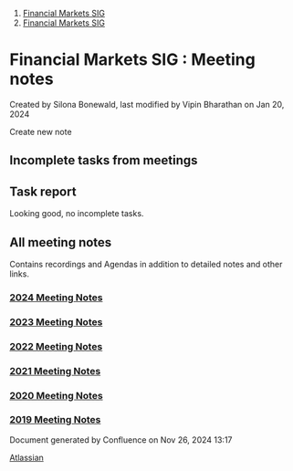 1. [Financial Markets SIG](index.html)
2. [Financial Markets SIG](Financial-Markets-SIG_20545549.html)

# Financial Markets SIG : Meeting notes

Created by Silona Bonewald, last modified by Vipin Bharathan on Jan 20, 2024

Create new note

## Incomplete tasks from meetings

## Task report

Looking good, no incomplete tasks.

## All meeting notes

Contains recordings and Agendas in addition to detailed notes and other links.

### [2024 Meeting Notes](2024-Meeting-Notes_20547835.html)

### [2023 Meeting Notes](2023-Meeting-Notes_20547844.html)

### [2022 Meeting Notes](2022-Meeting-Notes_20547503.html)

### [2021 Meeting Notes](2021-Meeting-Notes_20547499.html)

### [2020 Meeting Notes](2020-Meeting-Notes_20546673.html)

### [2019 Meeting Notes](2019-Meeting-Notes_20546647.html)

Document generated by Confluence on Nov 26, 2024 13:17

[Atlassian](http://www.atlassian.com/)
